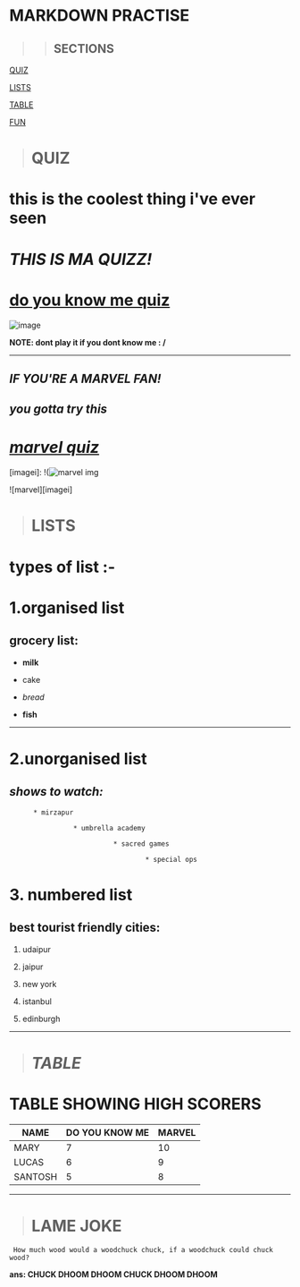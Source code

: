 

# **MARKDOWN PRACTISE**

>>## SECTIONS

[QUIZ](#quiz)

[LISTS](#lists)

[TABLE](#table)

[FUN](#lame-joke)











 ># **QUIZ**

 # **this is the coolest thing i've ever seen**


# *THIS IS MA QUIZZ!*

# [do you know me quiz](https://replit.com/@alefiyahmadar/DO-YOU-KNOW-ALEFIYAH-part-2#index.js?embed=1&output=1)

![image](https://user-images.githubusercontent.com/107259961/175028450-5ad6a71e-a27d-42ff-ab4d-574a65a70baa.jpg)

**NOTE: dont play it if you dont know me : /**

------

## _IF YOU'RE A MARVEL FAN!_

## _you gotta try this_

# [*marvel quiz*](https://replit.com/@alefiyahmadar/marvel-quiz-level0-3)

[imagei]:
!(![marvel img](https://user-images.githubusercontent.com/107259961/175029034-2e369070-6395-4b53-afe9-087c7f3fa23a.jpg)


![marvel][imagei]

># **LISTS**

# types of list :-

# 1.__organised list__

## __grocery list:__

* **milk**
- cake
* *bread*
+ **fish**

***
# 2.**unorganised list**

## *shows to watch:*
    
          * mirzapur
          
                    * umbrella academy
                              
                              * sacred games
                                 
                                      * special ops
          


# 3. **numbered list**

## __best tourist friendly cities:__

1. udaipur

1. jaipur

1. new york

1.  istanbul

1.  edinburgh

****

># *TABLE*

# **TABLE SHOWING HIGH SCORERS**


|   NAME    |     DO YOU KNOW ME  |  MARVEL  |
|-----------|---------------------|----------|
| MARY      |         7           |   10     |
| LUCAS     |         6           |   9      |
| SANTOSH   |         5           |   8      |
------






     
 > # **LAME JOKE**

 ```  How much wood would a woodchuck chuck, if a woodchuck could chuck wood? ```

 **ans: CHUCK DHOOM DHOOM CHUCK DHOOM DHOOM**
            
                   
